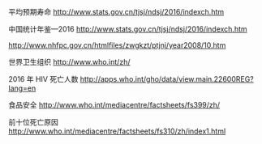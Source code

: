 
平均预期寿命
http://www.stats.gov.cn/tjsj/ndsj/2016/indexch.htm

中国统计年鉴—2016
http://www.stats.gov.cn/tjsj/ndsj/2016/indexch.htm

http://www.nhfpc.gov.cn/htmlfiles/zwgkzt/ptjnj/year2008/10.htm

世界卫生组织
http://www.who.int/zh/

2016 年 HIV 死亡人数
http://apps.who.int/gho/data/view.main.22600REG?lang=en

食品安全
http://www.who.int/mediacentre/factsheets/fs399/zh/

前十位死亡原因
http://www.who.int/mediacentre/factsheets/fs310/zh/index1.html


